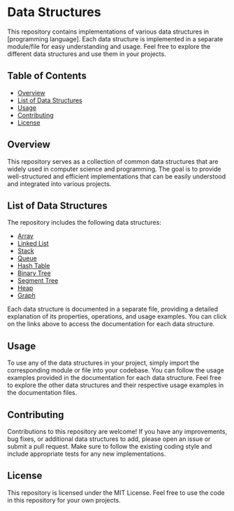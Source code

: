 # Data Structures

This repository contains implementations of various data structures in [programming language]. Each data structure is implemented in a separate module/file for easy understanding and usage. Feel free to explore the different data structures and use them in your projects.

## Table of Contents

- [Overview](#overview)
- [List of Data Structures](#list-of-data-structures)
- [Usage](#usage)
- [Contributing](#contributing)
- [License](#license)

## Overview

This repository serves as a collection of common data structures that are widely used in computer science and programming. The goal is to provide well-structured and efficient implementations that can be easily understood and integrated into various projects.

## List of Data Structures

The repository includes the following data structures:

- [Array](array.md)
- [Linked List](linked-list.md)
- [Stack](stack.md)
- [Queue](queue.md)
- [Hash Table](hash-table.md)
- [Binary Tree](binary-tree.md)
- [Segment Tree](segment-tree.md)
- [Heap](heap.md)
- [Graph](graph.md)

Each data structure is documented in a separate file, providing a detailed explanation of its properties, operations, and usage examples. You can click on the links above to access the documentation for each data structure.

## Usage

To use any of the data structures in your project, simply import the corresponding module or file into your codebase. You can follow the usage examples provided in the documentation for each data structure. Feel free to explore the other data structures and their respective usage examples in the documentation files.

## Contributing

Contributions to this repository are welcome! If you have any improvements, bug fixes, or additional data structures to add, please open an issue or submit a pull request. Make sure to follow the existing coding style and include appropriate tests for any new implementations.

## License

This repository is licensed under the MIT License. Feel free to use the code in this repository for your own projects.
